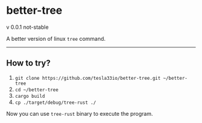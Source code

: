 # better-tree

v 0.0.1 not-stable

A better version of linux `tree` command.

---

## How to try?

1. `git clone https://github.com/tesla33io/better-tree.git ~/better-tree`
2. `cd ~/better-tree`
3. `cargo build`
4. `cp ./target/debug/tree-rust ./`

Now you can use `tree-rust` binary to execute the program.

